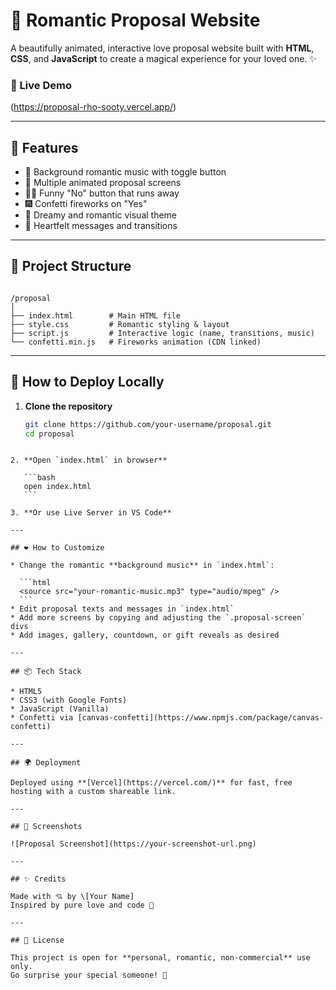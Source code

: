 
# 💌 Romantic Proposal Website

A beautifully animated, interactive love proposal website built with **HTML**, **CSS**, and **JavaScript** to create a magical experience for your loved one. ✨

### 💖 Live Demo
(https://proposal-rho-sooty.vercel.app/)

---

## 🌟 Features


- 🎵 Background romantic music with toggle button
- 💬 Multiple animated proposal screens
- 🏃‍♀️ Funny "No" button that runs away
- 🎆 Confetti fireworks on "Yes"
- 🌙 Dreamy and romantic visual theme
- 💖 Heartfelt messages and transitions

---

## 📁 Project Structure

```

/proposal
│
├── index.html        # Main HTML file
├── style.css         # Romantic styling & layout
├── script.js         # Interactive logic (name, transitions, music)
└── confetti.min.js   # Fireworks animation (CDN linked)

````

---

## 🚀 How to Deploy Locally

1. **Clone the repository**
   ```bash
   git clone https://github.com/your-username/proposal.git
   cd proposal
````

2. **Open `index.html` in browser**

   ```bash
   open index.html
   ```

3. **Or use Live Server in VS Code**

---

## ❤️ How to Customize

* Change the romantic **background music** in `index.html`:

  ```html
  <source src="your-romantic-music.mp3" type="audio/mpeg" />
  ```
* Edit proposal texts and messages in `index.html`
* Add more screens by copying and adjusting the `.proposal-screen` divs
* Add images, gallery, countdown, or gift reveals as desired

---

## 📦 Tech Stack

* HTML5
* CSS3 (with Google Fonts)
* JavaScript (Vanilla)
* Confetti via [canvas-confetti](https://www.npmjs.com/package/canvas-confetti)

---

## 🌍 Deployment

Deployed using **[Vercel](https://vercel.com/)** for fast, free hosting with a custom shareable link.

---

## 📸 Screenshots

![Proposal Screenshot](https://your-screenshot-url.png)

---

## ✨ Credits

Made with 💘 by \[Your Name]
Inspired by pure love and code 🌹

---

## 📩 License

This project is open for **personal, romantic, non-commercial** use only.
Go surprise your special someone! 💝
